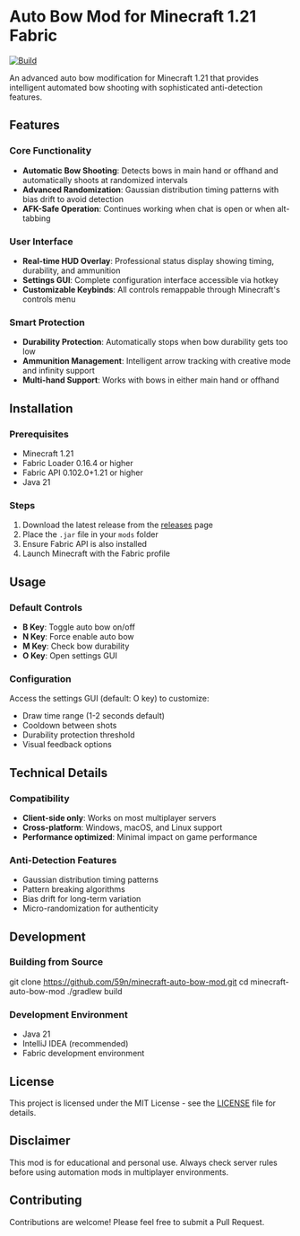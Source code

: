 # Auto Bow Mod for Minecraft 1.21 Fabric

[![Build](https://github.com/59n/minecraft-auto-bow-mod/actions/workflows/build.yml/badge.svg)](https://github.com/59n/minecraft-auto-bow-mod/actions/workflows/build.yml)

An advanced auto bow modification for Minecraft 1.21 that provides intelligent automated bow shooting with sophisticated anti-detection features.

## Features

### Core Functionality
- **Automatic Bow Shooting**: Detects bows in main hand or offhand and automatically shoots at randomized intervals
- **Advanced Randomization**: Gaussian distribution timing patterns with bias drift to avoid detection
- **AFK-Safe Operation**: Continues working when chat is open or when alt-tabbing

### User Interface
- **Real-time HUD Overlay**: Professional status display showing timing, durability, and ammunition
- **Settings GUI**: Complete configuration interface accessible via hotkey
- **Customizable Keybinds**: All controls remappable through Minecraft's controls menu

### Smart Protection
- **Durability Protection**: Automatically stops when bow durability gets too low
- **Ammunition Management**: Intelligent arrow tracking with creative mode and infinity support
- **Multi-hand Support**: Works with bows in either main hand or offhand

## Installation

### Prerequisites
- Minecraft 1.21
- Fabric Loader 0.16.4 or higher
- Fabric API 0.102.0+1.21 or higher
- Java 21

### Steps
1. Download the latest release from the [releases](https://github.com/59n/minecraft-auto-bow-mod/releases) page
2. Place the `.jar` file in your `mods` folder
3. Ensure Fabric API is also installed
4. Launch Minecraft with the Fabric profile

## Usage

### Default Controls
- **B Key**: Toggle auto bow on/off
- **N Key**: Force enable auto bow
- **M Key**: Check bow durability
- **O Key**: Open settings GUI

### Configuration
Access the settings GUI (default: O key) to customize:
- Draw time range (1-2 seconds default)
- Cooldown between shots
- Durability protection threshold
- Visual feedback options

## Technical Details

### Compatibility
- **Client-side only**: Works on most multiplayer servers
- **Cross-platform**: Windows, macOS, and Linux support
- **Performance optimized**: Minimal impact on game performance

### Anti-Detection Features
- Gaussian distribution timing patterns
- Pattern breaking algorithms
- Bias drift for long-term variation
- Micro-randomization for authenticity

## Development

### Building from Source
git clone https://github.com/59n/minecraft-auto-bow-mod.git
cd minecraft-auto-bow-mod
./gradlew build


### Development Environment
- Java 21
- IntelliJ IDEA (recommended)
- Fabric development environment

## License

This project is licensed under the MIT License - see the [LICENSE](LICENSE) file for details.

## Disclaimer

This mod is for educational and personal use. Always check server rules before using automation mods in multiplayer environments.

## Contributing

Contributions are welcome! Please feel free to submit a Pull Request.
